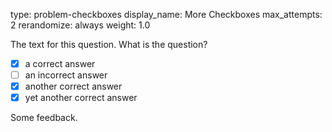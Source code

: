 type: problem-checkboxes
display_name: More Checkboxes 
max_attempts: 2
rerandomize: always
weight: 1.0

The text for this question. What is the question?

* [x] a correct answer
* [ ] an incorrect answer
* [x] another correct answer
* [x] yet another correct answer

Some feedback.
